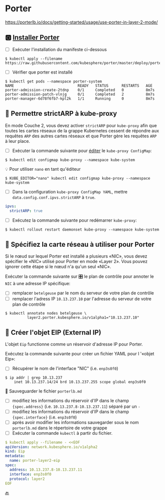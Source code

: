 # Porter

https://porterlb.io/docs/getting-started/usage/use-porter-in-layer-2-mode/

## :o2: [Installer Porter](https://porterlb.io/docs/getting-started/installation/install-porter-on-kubernetes/#install-porter-using-kubectl)

- [ ] Exécuter l'installation du manifeste ci-dessous

```
$ kubectl apply --filename https://raw.githubusercontent.com/kubesphere/porter/master/deploy/porter.yaml
```

- [ ] Vérifier que porter est installé

```
$ kubectl get pods --namespace porter-system  
NAME                             READY   STATUS      RESTARTS   AGE
porter-admission-create-2tdnp    0/1     Completed   0          8m7s
porter-admission-patch-vlnjg     0/1     Completed   2          8m7s
porter-manager-6d78f6fb7-kpl2k   1/1     Running     0          8m7s
```


## :round_pushpin: Permettre strictARP à kube-proxy

En mode Couche 2, vous devez activer `strictARP` pour `kube-proxy` afin que toutes les cartes réseaux de la grappe Kubernetes cessent de répondre aux requêtes `ARP` des autres cartes réseaux et que Porter gère les requêtes `ARP` à leur place.

- [ ] Exécuter la commande suivante pour [éditer](https://jamesdefabia.github.io/docs/user-guide/kubectl/kubectl_edit) le `kube-proxy ConfigMap`:

```
$ kubectl edit configmap kube-proxy --namespace kube-system
```

:bulb: Pour utiliser `nano` en tant qu'éditeur

```
$ KUBE_EDITOR="nano" kubectl edit configmap kube-proxy --namespace kube-system
```

- [ ] Dans la configuration `kube-proxy ConfigMap YAML`, mettre `data.config.conf.ipvs.strictARP` à `true`.

```yaml
ipvs:
  strictARP: true
```

- [ ] Exécutez la commande suivante pour redémarrer `kube-proxy`:

```
$ kubectl rollout restart daemonset kube-proxy --namespace kube-system
```

## :round_pushpin: Spécifiez la carte réseau à utiliser pour Porter

Si le nœud sur lequel Porter est installé a plusieurs «NIC», vous devez spécifier le «NIC» utilisé pour Porter en mode «Layer 2». Vous pouvez ignorer cette étape si le nœud n'a qu'un seul «NIC».

Exécuter la commande suivante sur :control_knobs: le plan de contrôle pour annoter le `NIC` à une adresse IP spécifique:

- [ ] remplacer `betelgeuse` par le nom du serveur de votre plan de contrôle
- [ ] remplacer l'adress IP `10.13.237.10` par l'adresse du serveur de votre plan de contrôle

```
$ kubectl annotate nodes betelgeuse \
          layer2.porter.kubesphere.io/v1alpha1="10.13.237.10"
```


## :round_pushpin: Créer l'objet EIP (External IP) 

L'objet `Eip` functionne comme un réservoir d'adresse IP pour Porter.

Exécutez la commande suivante pour créer un fichier YAML pour l '«objet Eip»:

- [ ] Récupérer le nom de l'interface "NIC" (i.e. `enp3s0f0`)

```
$ ip addr | grep 10.13.237
    inet 10.13.237.14/24 brd 10.13.237.255 scope global enp3s0f0
```

:round_pushpin: Sauveguarder le fichier `porterlb.md`

- [ ] modifiez les informations du réservoir d'IP dans le champ `{spec.address}` (i.e. `10.13.237.8-10.13.237.11`) séparé par un `-` 
- [ ] modifiez les informations du réservoir d'IP dans le champ `{spec.interface}` (i.e. `enp3s0f0`)
- [ ] après avoir modifier les informations sauvegarder sous le nom `porterlb.md` dans le répertoire de votre grappe
- [ ] Exécuter la commande `kubectl` à partir du fichier.

```yaml
$ kubectl apply --filename - <<EOF
apiVersion: network.kubesphere.io/v1alpha2
kind: Eip
metadata:
  name: porter-layer2-eip
spec:
  address: 10.13.237.8-10.13.237.11
  interface: enp3s0f0
  protocol: layer2
EOF
```

[:back:](../#rocket-les-services)
